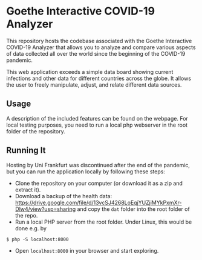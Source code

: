 # Goethe Interactive COVID-19 Analyzer

This repository hosts the codebase associated with the Goethe Interactive COVID-19 Analyzer that allows you to analyze and compare various aspects of data collected all over the world since the beginning of the COVID-19 pandemic.

This web application exceeds a simple data board showing current infections and other data for different countries across the globe.
It allows the user to freely manipulate, adjust, and relate different data sources.

## Usage

A description of the included features can be found on the webpage. For local testing purposes,
you need to run a local php webserver in the root folder of the repository.

## Running It

Hosting by Uni Frankfurt was discontinued after the end of the pandemic, but you can run the application locally by following these steps:

* Clone the repository on your computer (or download it as a zip and extract it).
* Download a backup of the health data: https://drive.google.com/file/d/13vcSJ4268LoEqjYUZjiMYkPxmXr-Dlw4/view?usp=sharing and copy the `dat` folder into the root folder of the repo.
* Run a local PHP server from the root folder. Under Linux, this would be done e.g. by
```console
$ php -S localhost:8000
```
* Open `localhost:8000` in your browser and start exploring.


